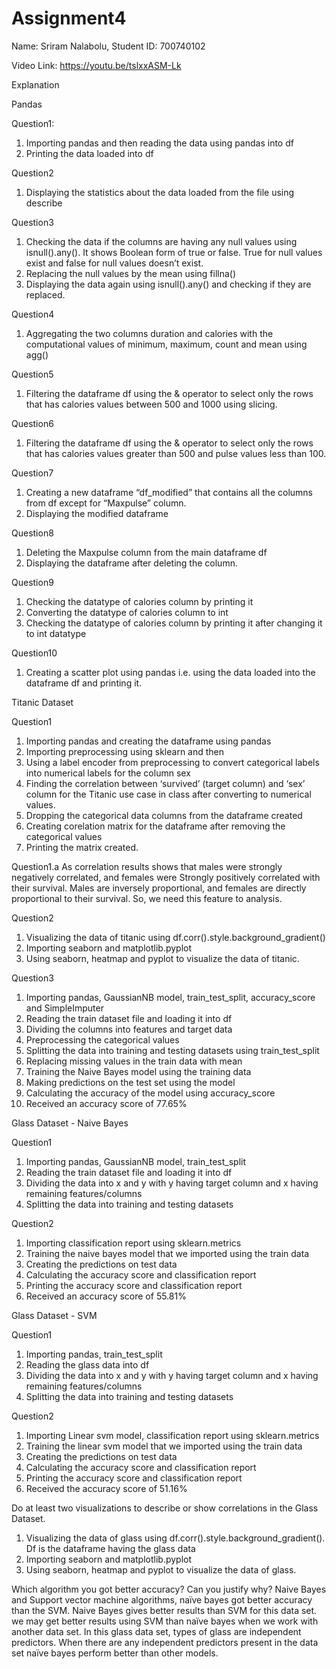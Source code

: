 # Assignment4

Name: Sriram Nalabolu, Student ID: 700740102

Video Link: https://youtu.be/tslxxASM-Lk

Explanation

Pandas

Question1:
1.	Importing pandas and then reading the data using pandas into df
2.	Printing the data loaded into df

Question2
1.	Displaying the statistics about the data loaded from the file using describe  

Question3
1.	Checking the data if the columns are having any null values using isnull().any(). It shows Boolean form of true or false. True for null values exist and false for null values doesn’t exist.
2.	Replacing the null values by the mean using fillna()
3.	Displaying the data again using isnull().any() and checking if they are replaced.

Question4
1.	Aggregating the two columns duration and calories with the computational values of minimum, maximum, count and mean using agg()

Question5
1.	Filtering the dataframe df using the & operator to select only the rows that has calories values between 500 and 1000 using slicing.

Question6
1.	Filtering the dataframe df using the & operator to select only the rows that has calories values greater than 500 and pulse values less than 100.

Question7
1.	Creating a new dataframe “df_modified” that contains all the columns from df except for “Maxpulse” column.
2.	Displaying the modified dataframe

Question8
1.	Deleting the Maxpulse column from the main dataframe df
2.	Displaying the dataframe after deleting the column.

Question9
1.	Checking the datatype of calories column by printing it
2.	Converting the datatype of calories column to int
3.	Checking the datatype of calories column by printing it after changing it to int datatype

Question10
1.	Creating a scatter plot using pandas i.e. using the data loaded into the dataframe df and printing it.

Titanic Dataset

Question1
1.	Importing pandas and creating the dataframe using pandas 
2.	Importing preprocessing using sklearn and then 
3.	Using a label encoder from preprocessing to convert categorical labels into numerical labels for the column sex
4.	Finding the correlation between ‘survived’ (target column) and ‘sex’ column for the Titanic use case in class after converting to numerical values.
5.	Dropping the categorical data columns from the dataframe created
6.	Creating corelation matrix for the dataframe after removing the categorical values
7.	Printing the matrix created.

Question1.a
As correlation results shows that males were strongly negatively correlated, and females were Strongly positively correlated with their survival. Males are inversely proportional, and females are directly proportional to their survival. So, we need this feature to analysis.

Question2
1.	Visualizing the data of titanic using df.corr().style.background_gradient()
2.	Importing seaborn and matplotlib.pyplot
3.	Using seaborn, heatmap and pyplot to visualize the data of titanic.

Question3
1.	Importing pandas, GaussianNB model, train_test_split, accuracy_score and SimpleImputer
2.	Reading the train dataset file and loading it into df
3.	Dividing the columns into features and target data
4.	Preprocessing the categorical values 
5.	Splitting the data into training and testing datasets using train_test_split
6.	Replacing missing values in the train data with mean
7.	Training the Naive Bayes model using the training data
8.	Making predictions on the test set using the model
9.	Calculating the accuracy of the model using accuracy_score
10.	Received an accuracy score of 77.65%

Glass Dataset - Naive Bayes

Question1
1.	Importing pandas, GaussianNB model, train_test_split
2.	Reading the train dataset file and loading it into df
3.	Dividing the data into x and y with y having target column and x having remaining features/columns
4.	Splitting the data into training and testing datasets

Question2
1.	Importing classification report using sklearn.metrics
2.	Training the naive bayes model that we imported using the train data
3.	Creating the predictions on test data
4.	Calculating the accuracy score and classification report
5.	Printing the accuracy score and classification report
6.	Received an accuracy score of 55.81%

Glass Dataset - SVM

Question1
1.	Importing pandas, train_test_split
2.	Reading the glass data into df
3.	Dividing the data into x and y with y having target column and x having remaining features/columns
4.	Splitting the data into training and testing datasets

Question2
1.	Importing Linear svm model, classification report using sklearn.metrics
2.	Training the linear svm model that we imported using the train data
3.	Creating the predictions on test data
4.	Calculating the accuracy score and classification report
5.	Printing the accuracy score and classification report
6.	Received the accuracy score of 51.16%

Do at least two visualizations to describe or show correlations in the Glass Dataset.
1.	Visualizing the data of glass using df.corr().style.background_gradient(). Df is the dataframe having the glass data
2.	Importing seaborn and matplotlib.pyplot
3.	Using seaborn, heatmap and pyplot to visualize the data of glass.

Which algorithm you got better accuracy? Can you justify why?
Naive Bayes and Support vector machine algorithms, naïve bayes got better accuracy than the SVM. Naive Bayes gives better results than SVM for this data set. we may get better results using SVM than naïve bayes when we work with another data set. In this glass data set, types of glass are independent predictors. When there are any independent predictors present in the data set naïve bayes perform better than other models.
